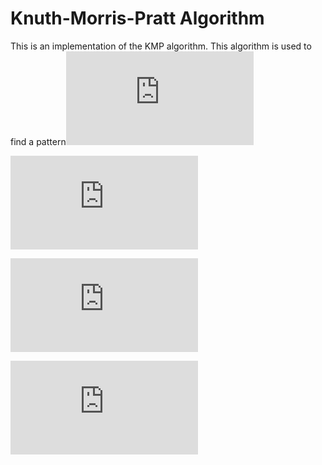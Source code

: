 Knuth-Morris-Pratt Algorithm
==============

This is an implementation of the KMP algorithm. This algorithm is used to find a pattern![equation](http://www.sciweavers.org/tex2img.php?eq=P%3D%5C%7Bp_1%2Cp_2%2C...%2Cp_m%5C%7D%24&bc=White&fc=Black&im=jpg&fs=12&ff=arev&edit=0)

![equation](http://www.sciweavers.org/tex2img.php?eq=P%3D%5C%7Bp_1%2Cp_2%2C...%2Cp_m%5C%7D%24%20of%20length%20%24m%24%20with%20an%20alphabet%20%24%5CSigma%20%3D26%24%20in%20a%20text%20%24T%3D%5C%7Bt_1%2Ct_2%2C...%2Ct_n%5C%7D%24%20of%20length%20%24n%24.&bc=White&fc=Black&im=jpg&fs=12&ff=arev&edit=0)


![equation](http://www.sciweavers.org/tex2img.php?eq=P%3D%5C%7Bp_1%2Cp_2%2C...%2Cp_m%5C%7D%24%20of%20length%20%24m%24%20with%20an%20alphabet%20%24%5CSigma%20%3D26%24%20in%20a%20text%20%24T%3D%5C%7Bt_1%2Ct_2%2C...%2Ct_n%5C%7D%24%20of%20length%20%24n%24.&bc=White&fc=Black&im=jpg&fs=12&ff=arev&edit=0)

![equation](http://www.sciweavers.org/tex2img.php?eq=P%3D%5C%7Bp_1%2Cp_2%2C...%2Cp_m%5C%7D%24%20of%20length%20%24m%24%20with%20an%20alphabet%20%24%5CSigma%20%3D26%24%20in%20a%20text%20%24T%3D%5C%7Bt_1%2Ct_2%2C...%2Ct_n%5C%7D%24%20of%20length%20%24n%24.&bc=White&fc=Black&im=jpg&fs=12&ff=arev&edit=0)